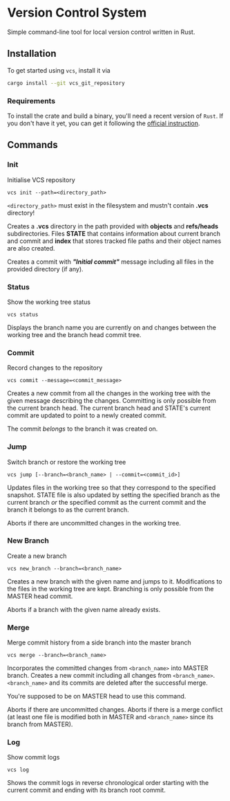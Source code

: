 # Version Control System

Simple command-line tool for local version control written in Rust.

## Installation
To get started using `vcs`, install it via
```bash
cargo install --git vcs_git_repository
```

### Requirements
To install the crate and build a binary, you'll need a recent version of `Rust`.
If you don't have it yet, you can get it following the [official instruction](https://www.rust-lang.org/tools/install).


## Commands

### Init
Initialise VCS repository

```
vcs init --path=<directory_path>
```

`<directory_path>` must exist in the filesystem and mustn't contain **.vcs** directory!

Creates a **.vcs** directory in the path provided with
**objects** and **refs/heads** subdirectories. Files **STATE** that contains information about current branch and commit and **index** that stores tracked file paths and their object names are also created.

Creates a commit with ***"Initial commit"*** message including all files in the provided directory (if any).


### Status

Show the working tree status

```
vcs status
```

Displays the branch name you are currently on and changes between the working
tree and the branch head commit tree.

### Commit
Record changes to the repository

```
vcs commit --message=<commit_message>
```

Creates a new commit from all the changes in the working tree with the given
message describing the changes. Committing is only possible from the current
branch head. The current branch head and STATE's current commit are updated to
point to a newly created commit.

The commit *belongs* to the branch it was created on.

### Jump

Switch branch or restore the working tree

```
vcs jump [--branch=<branch_name> | --commit=<commit_id>]
```

Updates files in the working tree so that they correspond to the specified
snapshot. STATE file is also updated by setting the specified branch as the
current branch *or* the specified commit as the current commit and the branch it
belongs to as the current branch.

Aborts if there are uncommitted changes in the working tree.  


### New Branch
Create a new branch 

```
vcs new_branch --branch=<branch_name>
```

Creates a new branch with the given name and jumps to it. Modifications to the
files in the working tree are kept. Branching is only possible from the MASTER
 head commit.

Aborts if a branch with the given name already exists.

### Merge

Merge commit history from a side branch into the master branch

```
vcs merge --branch=<branch_name>
```

Incorporates the committed changes from `<branch_name>` into MASTER branch. Creates a new commit including all changes from `<branch_name>`. `<branch_name>` and its commits are deleted after the successful merge. 

You're supposed to be on MASTER head to use this command.

Aborts if there are uncommitted changes. Aborts if there is a merge conflict (at least one file is modified both in MASTER and `<branch_name>` since its branch from MASTER).

### Log

Show commit logs

```
vcs log
```

Shows the commit logs in reverse chronological order starting with the current commit and ending with its branch root commit.